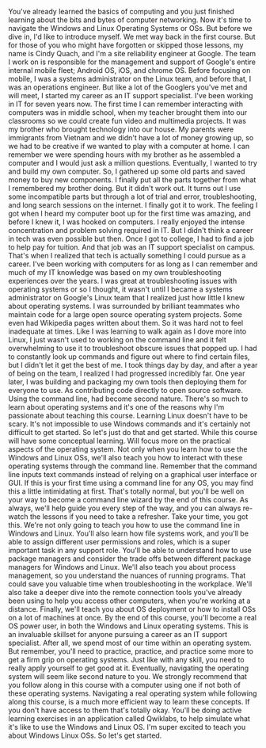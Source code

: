 You've already learned the basics of computing and you just finished learning about the bits and bytes of computer networking. Now it's time to navigate the Windows and Linux Operating Systems or OSs. But before we dive in, I'd like to introduce myself. We met way back in the first course. But for those of you who might have forgotten or skipped those lessons, my name is Cindy Quach, and I'm a site reliability engineer at Google. The team I work on is responsible for the management and support of Google's entire internal mobile fleet; Android OS, iOS, and chrome OS. Before focusing on mobile, I was a systems administrator on the Linux team, and before that, I was an operations engineer. But like a lot of the Googlers you've met and will meet, I started my career as an IT support specialist. I've been working in IT for seven years now. The first time I can remember interacting with computers was in middle school, when my teacher brought them into our classrooms so we could create fun video and multimedia projects. It was my brother who brought technology into our house. My parents were immigrants from Vietnam and we didn't have a lot of money growing up, so we had to be creative if we wanted to play with a computer at home. I can remember we were spending hours with my brother as he assembled a computer and I would just ask a million questions. Eventually, I wanted to try and build my own computer. So, I gathered up some old parts and saved money to buy new components. I finally put all the parts together from what I remembered my brother doing. But it didn't work out. It turns out I use some incompatible parts but through a lot of trial and error, troubleshooting, and long search sessions on the internet. I finally got it to work. The feeling I got when I heard my computer boot up for the first time was amazing, and before I knew it, I was hooked on computers. I really enjoyed the intense concentration and problem solving required in IT. But I didn't think a career in tech was even possible but then. Once I got to college, I had to find a job to help pay for tuition. And that job was an IT support specialist on campus. That's when I realized that tech is actually something I could pursue as a career. I've been working with computers for as long as I can remember and much of my IT knowledge was based on my own troubleshooting experiences over the years. I was great at troubleshooting issues with operating systems or so I thought, it wasn't until I became a systems administrator on Google's Linux team that I realized just how little I knew about operating systems. I was surrounded by brilliant teammates who maintain code for a large open source operating system projects. Some even had Wikipedia pages written about them. So it was hard not to feel inadequate at times. Like I was learning to walk again as I dove more into Linux, I just wasn't used to working on the command line and it felt overwhelming to use it to troubleshoot obscure issues that popped up. I had to constantly look up commands and figure out where to find certain files, but I didn't let it get the best of me. I took things day by day, and after a year of being on the team, I realized I had progressed incredibly far. One year later, I was building and packaging my own tools then deploying them for everyone to use. As contributing code directly to open source software. Using the command line, had become second nature. There's so much to learn about operating systems and it's one of the reasons why I'm passionate about teaching this course. Learning Linux doesn't have to be scary. It's not impossible to use Windows commands and it's certainly not difficult to get started. So let's just do that and get started. While this course will have some conceptual learning. Will focus more on the practical aspects of the operating system. Not only when you learn how to use the Windows and Linux OSs, we'll also teach you how to interact with these operating systems through the command line. Remember that the command line inputs text commands instead of relying on a graphical user interface or GUI. If this is your first time using a command line for any OS, you may find this a little intimidating at first. That's totally normal, but you'll be well on your way to become a command line wizard by the end of this course. As always, we'll help guide you every step of the way, and you can always re-watch the lessons if you need to take a refresher. Take your time, you got this. We're not only going to teach you how to use the command line in Windows and Linux. You'll also learn how file systems work, and you'll be able to assign different user permissions and roles, which is a super important task in any support role. You'll be able to understand how to use package managers and consider the trade offs between different package managers for Windows and Linux. We'll also teach you about process management, so you understand the nuances of running programs. That could save you valuable time when troubleshooting in the workplace. We'll also take a deeper dive into the remote connection tools you've already been using to help you access other computers, when you're working at a distance. Finally, we'll teach you about OS deployment or how to install OSs on a lot of machines at once. By the end of this course, you'll become a real OS power user, in both the Windows and Linux operating systems. This is an invaluable skillset for anyone pursuing a career as an IT support specialist. After all, we spend most of our time within an operating system. But remember, you'll need to practice, practice, and practice some more to get a firm grip on operating systems. Just like with any skill, you need to really apply yourself to get good at it. Eventually, navigating the operating system will seem like second nature to you. We strongly recommend that you follow along in this course with a computer using one if not both of these operating systems. Navigating a real operating system while following along this course, is a much more efficient way to learn these concepts. If you don't have access to them that's totally okay. You'll be doing active learning exercises in an application called Qwiklabs, to help simulate what it's like to use the Windows and Linux OS. I'm super excited to teach you about Windows Linux OSs. So let's get started.
